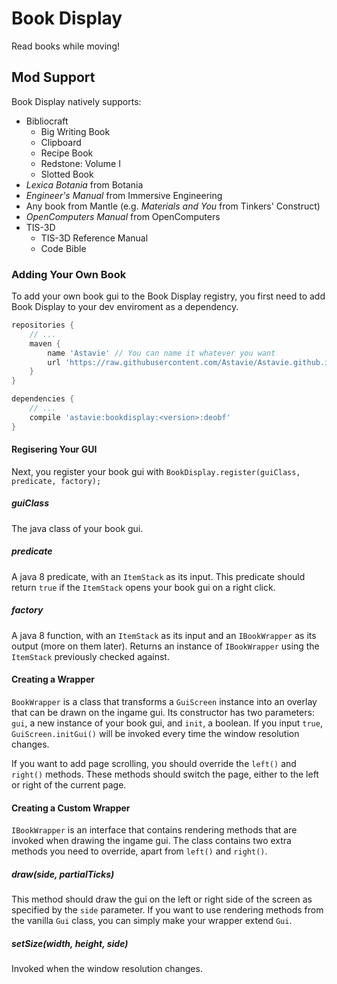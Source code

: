 # Book Display
Read books while moving!

## Mod Support
Book Display natively supports:
 - Bibliocraft
   - Big Writing Book
   - Clipboard
   - Recipe Book
   - Redstone: Volume I
   - Slotted Book
 - _Lexica Botania_ from Botania
 - _Engineer's Manual_ from Immersive Engineering
 - Any book from Mantle (e.g. _Materials and You_ from Tinkers' Construct)
 - _OpenComputers Manual_ from OpenComputers
 - TIS-3D
   - TIS-3D Reference Manual
   - Code Bible

### Adding Your Own Book
To add your own book gui to the Book Display registry, you first need to add Book Display to your dev enviroment as a dependency.
 
```groovy
repositories {
    // ...
    maven {
        name 'Astavie' // You can name it whatever you want
        url 'https://raw.githubusercontent.com/Astavie/Astavie.github.io/mvn-repo/'
    }
}

dependencies {
    // ...
    compile 'astavie:bookdisplay:<version>:deobf'
}
```
#### Regisering Your GUI
Next, you register your book gui with `BookDisplay.register(guiClass, predicate, factory);`

##### guiClass
The java class of your book gui.

##### predicate
A java 8 predicate, with an `ItemStack` as its input. This predicate should return `true` if the `ItemStack` opens your book gui on a right click.

##### factory
A java 8 function, with an `ItemStack` as its input and an `IBookWrapper` as its output (more on them later). Returns an instance of `IBookWrapper` using the `ItemStack` previously checked against.

#### Creating a Wrapper
`BookWrapper` is a class that transforms a `GuiScreen` instance into an overlay that can be drawn on the ingame gui. Its constructor has two parameters: `gui`, a new instance of your book gui, and `init`, a boolean. If you input `true`, `GuiScreen.initGui()` will be invoked every time the window resolution changes.

If you want to add page scrolling, you should override the `left()` and `right()` methods. These methods should switch the page, either to the left or right of the current page.

#### Creating a Custom Wrapper
`IBookWrapper` is an interface that contains rendering methods that are invoked when drawing the ingame gui. The class contains two extra methods you need to override, apart from `left()` and `right()`.

##### draw(side, partialTicks)
This method should draw the gui on the left or right side of the screen as specified by the `side` parameter. If you want to use rendering methods from the vanilla `Gui` class, you can simply make your wrapper extend `Gui`.

##### setSize(width, height, side)
Invoked when the window resolution changes.
